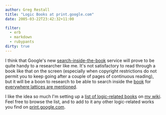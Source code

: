 ```yaml
---
author: Greg Restall
title: "Logic Books at print.google.com"
date: 2005-03-22T23:42:32+11:00

filter:
  - erb
  - markdown
  - rubypants
dirty: true
---
```


I think that Google's new [search-inside-the-book](http://print.google.com) service will prove to be quite handy to a researcher like me.  It's not satisfactory to read through a book like that on the screen (especially when copyright restrictions do not permit you to keep going after a couple of pages of continuous reading), but it will be a boon to research to be able to search inside the [book](http://print.google.com/print?id=8u-IU3xTHrcC)  for [everywhere lattices are mentioned](http://print.google.com/print?q=lattice&ie=UTF-8&id=8u-IU3xTHrcC).  

I like the idea so much I'm setting up a <a title="consequently.org/edit: Logic Books at print.google.com" href="http://consequently.org/edit/page/Logic_Books_at_print.google.com">list of logic-related books</a> on [my wiki](http://consequently.org/edit/page).  Feel free to browse the list, and to add to it any other logic-related works you find on [print.google.com](http://print.google.com).